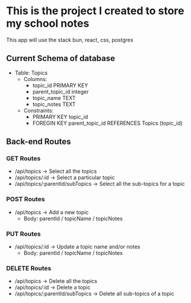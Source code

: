 # This is the project I created to store my school notes

This app will use the stack bun, react, css, postgres

## Current Schema of database

- Table: Topics
  - Columns:
    - topic_id PRIMARY KEY
    - parent_topic_id integer
    - topic_name TEXT
    - topic_notes TEXT
  - Constraints:
    - PRIMARY KEY topic_id
    - FOREGIN KEY parent_topic_id REFERENCES Topics (topic_id)

## Back-end Routes

### GET Routes

- /api/topics -> Select all the topics
- /api/topics/:id -> Select a particular topic
- /api/topics/:parentId/subTopics -> Select all the sub-topics for a topic

### POST Routes

- /api/topics -> Add a new topic
  - Body: parentId / topicName / topicNotes

### PUT Routes

- /api/topics/:id -> Update a topic name and/or notes
  - Body: parentId / topicName / topicNotes

### DELETE Routes

- /api/topics -> Delete all the topics
- /api/topics/:id -> Delete a topic
- /api/topics/:parentId/subTopics -> Delete all sub-topics of a topic
